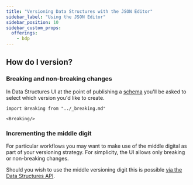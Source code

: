 ```yaml
---
title: "Versioning Data Structures with the JSON Editor"
sidebar_label: "Using the JSON Editor"
sidebar_position: 10
sidebar_custom_props:
  offerings:
    - bdp
---
```


## How do I version?

### Breaking and non-breaking changes

In Data Structures UI at the point of publishing a [schema](/docs/understanding-your-pipeline/schemas/index.md) you'll be asked to select which version you'd like to create.

```mdx-code-block
import Breaking from "../_breaking.md"

<Breaking/>
```

### Incrementing the middle digit

For particular workflows you may want to make use of the middle digital as part of your versioning strategy. For simplicity, the UI allows only breaking or non-breaking changes.

Should you wish to use the middle versioning digit this is possible [via the Data Structures API](/docs/understanding-tracking-design/managing-your-data-structures/api/index.md).
